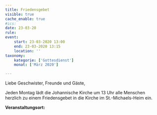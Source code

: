 ```yaml
---
title: Friedensgebet
visible: true
cache_enable: true
#ics: 
date: 23-03-20
rule: 
event:
	start: 23-03-2020 13:00
	end: 23-03-2020 13:15
	location: ''
taxonomy:
	kategorie: ['Gottesdienst']
	monat: ['März 2020']

---
```

Liebe Geschwister, Freunde und Gäste,

Jeden Montag lädt die Johannische Kirche um 13 Uhr alle Menschen herzlich zu einem Friedensgebet in die Kirche im St.-Michaels-Heim ein.



**Veranstaltungsort:** 

